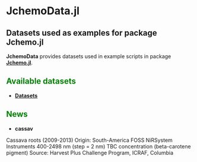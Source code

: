 # JchemoData.jl

## Datasets used as examples for package Jchemo.jl

**JchemoData** provides datasets used in example scripts in package [**Jchemo.jl**](https://github.com/mlesnoff/Jchemo.jl). 

## <span style="color:green"> **Available datasets** </span> 

- [**Datasets**](https://github.com/mlesnoff/JchemoData.jl) 

## <span style="color:green"> **News** </span> 

- **cassav**

Cassava roots (2009-2013)
Origin: South-America
FOSS NiRSystem Instruments 400-2498 nm (step = 2 nm)
TBC concentration (beta-carotene pigment)
Source: Harvest Plus Challenge Program, ICRAF, Columbia




